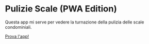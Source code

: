 # Pulizie Scale (PWA Edition)

Questa app mi serve per vedere la turnazione della pulizia delle scale condominiali.

[Prova l'app!](https://fopenp.github.io/pulizie-scale-pwa/)
